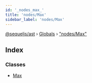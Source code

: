 ```yaml
---
id: '_nodes_max_'
title: 'nodes/Max'
sidebar_label: 'nodes/Max'
---
```


[@sequeljs/ast](../index.md) › [Globals](../globals.md) ›
["nodes/Max"](_nodes_max_.md)

## Index

### Classes

- [Max](../classes/_nodes_max_.max.md)
